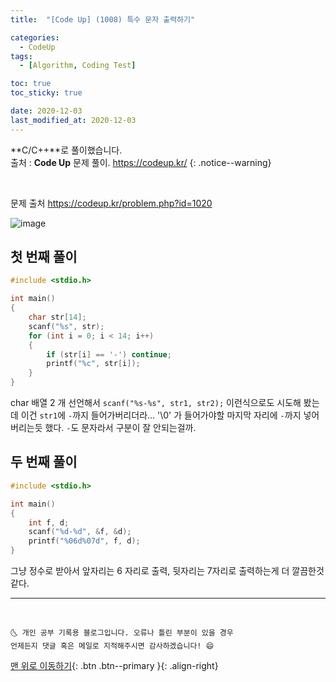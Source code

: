 ```yaml
---
title:  "[Code Up] (1008) 특수 문자 출력하기" 

categories:
  - CodeUp
tags:
  - [Algorithm, Coding Test]

toc: true
toc_sticky: true

date: 2020-12-03
last_modified_at: 2020-12-03
---
```


**C/C++**로 풀이했습니다.  
출처 : **Code Up** 문제 풀이. <https://codeup.kr/>
{: .notice--warning}

<br>

문제 출처 <https://codeup.kr/problem.php?id=1020>

![image](https://user-images.githubusercontent.com/42318591/101113321-7be00900-3622-11eb-9a80-4ff2fe2cbbf0.png)

## 첫 번째 풀이

```cpp
#include <stdio.h>

int main()
{
    char str[14];
    scanf("%s", str);
    for (int i = 0; i < 14; i++)
    {
        if (str[i] == '-') continue;
        printf("%c", str[i]);
    }
}
```

char 배열 2 개 선언해서 `scanf("%s-%s", str1, str2);` 이런식으로도 시도해 봤는데 이건 `str1`에 `-`까지 들어가버리더라... '\0' 가 들어가야할 마지막 자리에 `-`까지 넣어버리는듯 했다. `-`도 문자라서 구분이 잘 안되는걸까.

## 두 번째 풀이

```cpp
#include <stdio.h>

int main()
{
    int f, d;
    scanf("%d-%d", &f, &d);
    printf("%06d%07d", f, d);
}
```

그냥 정수로 받아서 앞자리는 6 자리로 출력, 뒷자리는 7자리로 출력하는게 더 깔끔한것 같다.

***
<br>

    🌜 개인 공부 기록용 블로그입니다. 오류나 틀린 부분이 있을 경우 
    언제든지 댓글 혹은 메일로 지적해주시면 감사하겠습니다! 😄

[맨 위로 이동하기](#){: .btn .btn--primary }{: .align-right}